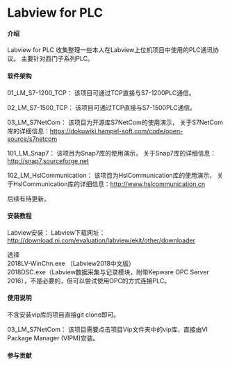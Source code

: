 # Labview for PLC

#### 介绍
Labview for PLC
收集整理一些本人在Labview上位机项目中使用的PLC通讯协议。
主要针对西门子系列PLC。

#### 软件架构
01_LM_S7-1200_TCP：
该项目可通过TCP直接与S7-1200PLC通信。

02_LM_S7-1500_TCP：
该项目可通过TCP直接与S7-1500PLC通信。

03_LM_S7NetCom：
该项目为开源库S7NetCom的使用演示，
关于S7NetCom库的详细信息：https://dokuwiki.hampel-soft.com/code/open-source/s7netcom

101_LM_Snap7：
该项目为Snap7库的使用演示，
关于Snap7库的详细信息：http://snap7.sourceforge.net


102_LM_HslCommunication：
该项目为HslCommunication库的使用演示，
关于HslCommunication库的详细信息：http://www.hslcommunication.cn

后续有待更新。

#### 安装教程
Labview安装：
Labview下载网址：http://download.ni.com/evaluation/labview/ekit/other/downloader
 
选择  
2018LV-WinChn.exe   （Labview2018中文版）  
2018DSC.exe（Labview数据采集与记录模块，附带Kepware OPC Server 2016），不是必要的，但可以尝试使用OPC的方式连接PLC。


#### 使用说明
不含安装vip库的项目直接git clone即可。

03_LM_S7NetCom：
该项目需要点击项目Vip文件夹中的vip库，直接由VI Package Manager (VIPM)安装。

#### 参与贡献

